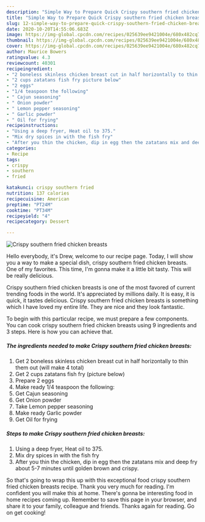 ```yaml
---
description: "Simple Way to Prepare Quick Crispy southern fried chicken breasts"
title: "Simple Way to Prepare Quick Crispy southern fried chicken breasts"
slug: 12-simple-way-to-prepare-quick-crispy-southern-fried-chicken-breasts
date: 2020-10-20T14:55:06.683Z
image: https://img-global.cpcdn.com/recipes/025639ee9421004e/680x482cq70/crispy-southern-fried-chicken-breasts-recipe-main-photo.jpg
thumbnail: https://img-global.cpcdn.com/recipes/025639ee9421004e/680x482cq70/crispy-southern-fried-chicken-breasts-recipe-main-photo.jpg
cover: https://img-global.cpcdn.com/recipes/025639ee9421004e/680x482cq70/crispy-southern-fried-chicken-breasts-recipe-main-photo.jpg
author: Maurice Bowers
ratingvalue: 4.3
reviewcount: 40301
recipeingredient:
- "2 boneless skinless chicken breast cut in half horizontally to thin them out will make 4 total"
- "2 cups zatatans fish fry picture below"
- "2 eggs"
- "1/4 teaspoon the following"
- " Cajun seasoning"
- " Onion powder"
- " Lemon pepper seasoning"
- " Garlic powder"
- " Oil for frying"
recipeinstructions:
- "Using a deep fryer, Heat oil to 375."
- "Mix dry spices in with the fish fry"
- "After you thin the chicken, dip in egg then the zatatans mix and deep fry about 5-7 minutes until golden brown and crispy."
categories:
- Recipe
tags:
- crispy
- southern
- fried

katakunci: crispy southern fried 
nutrition: 137 calories
recipecuisine: American
preptime: "PT24M"
cooktime: "PT34M"
recipeyield: "4"
recipecategory: Dessert

---
```



![Crispy southern fried chicken breasts](https://img-global.cpcdn.com/recipes/025639ee9421004e/680x482cq70/crispy-southern-fried-chicken-breasts-recipe-main-photo.jpg)

Hello everybody, it's Drew, welcome to our recipe page. Today, I will show you a way to make a special dish, crispy southern fried chicken breasts. One of my favorites. This time, I'm gonna make it a little bit tasty. This will be really delicious.



Crispy southern fried chicken breasts is one of the most favored of current trending foods in the world. It's appreciated by millions daily. It is easy, it is quick, it tastes delicious. Crispy southern fried chicken breasts is something which I have loved my entire life. They are nice and they look fantastic.


To begin with this particular recipe, we must prepare a few components. You can cook crispy southern fried chicken breasts using 9 ingredients and 3 steps. Here is how you can achieve that.

<!--inarticleads1-->

##### The ingredients needed to make Crispy southern fried chicken breasts:

1. Get 2 boneless skinless chicken breast cut in half horizontally to thin them out (will make 4 total)
1. Get 2 cups zatatans fish fry (picture below)
1. Prepare 2 eggs
1. Make ready 1/4 teaspoon the following:
1. Get  Cajun seasoning
1. Get  Onion powder
1. Take  Lemon pepper seasoning
1. Make ready  Garlic powder
1. Get  Oil for frying




<!--inarticleads2-->

##### Steps to make Crispy southern fried chicken breasts:

1. Using a deep fryer, Heat oil to 375.
1. Mix dry spices in with the fish fry
1. After you thin the chicken, dip in egg then the zatatans mix and deep fry about 5-7 minutes until golden brown and crispy.




So that's going to wrap this up with this exceptional food crispy southern fried chicken breasts recipe. Thank you very much for reading. I'm confident you will make this at home. There's gonna be interesting food in home recipes coming up. Remember to save this page in your browser, and share it to your family, colleague and friends. Thanks again for reading. Go on get cooking!

